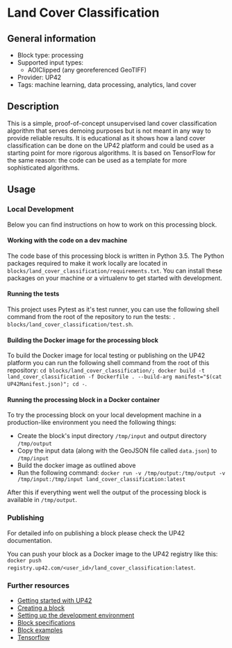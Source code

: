 # Land Cover Classification

## General information

* Block type: processing
* Supported input types:
  * AOIClipped (any georeferenced GeoTIFF)
* Provider: UP42
* Tags: machine learning, data processing, analytics, land cover

## Description
This is a simple, proof-of-concept unsupervised land cover classification algorithm that serves demoing purposes but is not meant in any way to provide reliable results. It is educational as it shows how a land cover classification can be done on the UP42 platform and could be used as a starting point for more rigorous algorithms. It is based on TensorFlow for the same reason: the code can be used as a template for more sophisticated algorithms.

## Usage

### Local Development
Below you can find instructions on how to work on this processing block.

#### Working with the code on a dev machine
The code base of this processing block is written in Python 3.5. The Python packages required to make it work locally are located in `blocks/land_cover_classification/requirements.txt`. You can install these packages on your machine or a virtualenv to get started with development.

#### Running the tests
This project uses Pytest as it's test runner, you can use the following shell command from the root of the repository to run the tests: `. blocks/land_cover_classification/test.sh`.

#### Building the Docker image for the processing block
To build the Docker image for local testing or publishing on the UP42 platform you can run the following shell command from the root of this repository: `cd blocks/land_cover_classification/; docker build -t land_cover_classification -f Dockerfile . --build-arg manifest="$(cat UP42Manifest.json)"; cd -`.

#### Running the processing block in a Docker container
To try the processing block on your local development machine in a production-like environment you need the following things:

   * Create the block's input directory `/tmp/input` and output directory `/tmp/output`
   * Copy the input data (along with the GeoJSON file called `data.json`) to `/tmp/input`
   * Build the docker image as outlined above
   * Run the following command: `docker run -v /tmp/output:/tmp/output -v /tmp/input:/tmp/input land_cover_classification:latest`

After this if everything went well the output of the processing block is available in `/tmp/output`.

### Publishing

For detailed info on publishing a block please check the UP42 documentation.

You can push your block as a Docker image to the UP42 registry like this: `docker push registry.up42.com/<user_id>/land_cover_classification:latest`.

### Further resources

   * [Getting started with UP42](https://docs.up42.com/getting-started/index.html)
   * [Creating a block](https://docs.up42.com/getting-started/first-block.html)
   * [Setting up the development environment](https://docs.up42.com/getting-started/dev-setup.html)
   * [Block specifications](https://docs.up42.com/specifications/index.html)
   * [Block examples](https://docs.up42.com/examples/index.html)
   * [Tensorflow](https://www.tensorflow.org/)
